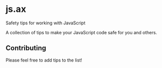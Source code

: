 # js.ax
Safety tips for working with JavaScript

A collection of tips to make your JavaScript code safe for you and others. 

## Contributing
Please feel free to add tips to the list!
